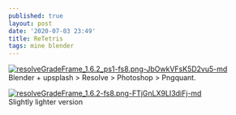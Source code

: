 ```yaml
---
published: true
layout: post
date: '2020-07-03 23:49'
title: ReTetris
tags: mine blender 
---
```

[![resolveGradeFrame_1.6.2_ps1-fs8.png-JbOwkVFsK5D2vu5-md](https://images.weserv.nl/?url=https://i.imgur.com/uWE78VGl.png)](https://images.weserv.nl/?url=https://i.imgur.com/uWE78VG.png)    
Blender + upsplash > Resolve > Photoshop > Pngquant.

[![resolveGradeFrame_1.6.2-fs8.png-FTjGnLX9LI3diFj-md](https://images.weserv.nl/?url=https://i.imgur.com/jyDkZ0Yl.png)](https://images.weserv.nl/?url=https://i.imgur.com/jyDkZ0Y.png)  
Slightly lighter version
